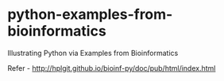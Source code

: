 # python-examples-from-bioinformatics
Illustrating Python via Examples from Bioinformatics

Refer - http://hplgit.github.io/bioinf-py/doc/pub/html/index.html
